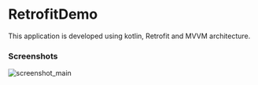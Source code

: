 # RetrofitDemo
This application is developed using kotlin, Retrofit and MVVM architecture.
### Screenshots

![screenshot_main](https://1.bp.blogspot.com/-QgxWkm6JdHY/X6IWoSEpCEI/AAAAAAAACBk/nNGmj6DWNdcTe9UWJg5JH_gy7yowbajXgCLcBGAsYHQ/s2280/Screenshot_20201104-134720_Retrofit%2BSample.jpg)
